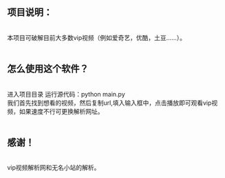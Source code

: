  <h2>项目说明：</h2><br>
本项目可破解目前大多数vip视频（例如爱奇艺，优酷，土豆......）。<br>
<br>


 <h2>怎么使用这个软件？</h2> <br>
进入项目目录 运行源代码：python main.py
<br>
我们首先找到想看的视频，然后复制url,填入输入框中，点击播放即可观看vip视频，如果速度不行可更换解析网址。<br>
<br>



 <h2>感谢！</h2> <br>
vip视频解析网和无名小站的解析。<br>
